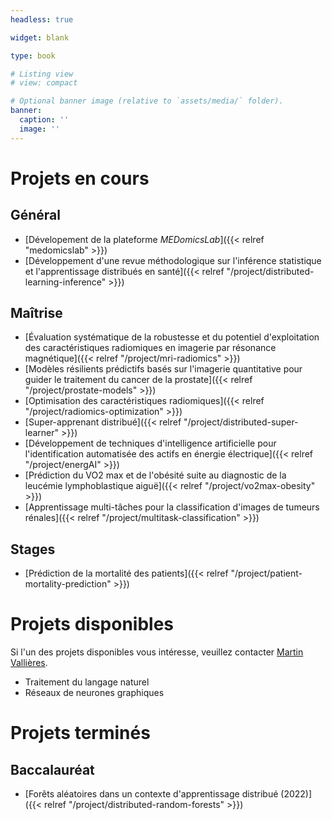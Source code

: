 ```yaml
---
headless: true

widget: blank

type: book

# Listing view
# view: compact

# Optional banner image (relative to `assets/media/` folder).
banner:
  caption: ''
  image: ''
---
```


# Projets en cours

## Général

- [Dévelopement de la plateforme _MEDomicsLab_]({{< relref "medomicslab" >}})
- [Développement d'une revue méthodologique sur l'inférence statistique et l'apprentissage distribués en santé]({{< relref "/project/distributed-learning-inference" >}})

## Maîtrise

- [Évaluation systématique de la robustesse et du potentiel d'exploitation des caractéristiques radiomiques en imagerie par résonance magnétique]({{< relref "/project/mri-radiomics" >}})
- [Modèles résilients prédictifs basés sur l'imagerie quantitative pour guider le traitement du cancer de la prostate]({{< relref "/project/prostate-models" >}})
- [Optimisation des caractéristiques radiomiques]({{< relref "/project/radiomics-optimization" >}})
- [Super-apprenant distribué]({{< relref "/project/distributed-super-learner" >}})
- [Développement de techniques d'intelligence artificielle pour l'identification automatisée des actifs en énergie électrique]({{< relref "/project/energAI" >}})
- [Prédiction du VO2 max et de l'obésité suite au diagnostic de la leucémie lymphoblastique aiguë]({{< relref "/project/vo2max-obesity" >}})
- [Apprentissage multi-tâches pour la classification d'images de tumeurs rénales]({{< relref "/project/multitask-classification" >}})

## Stages

- [Prédiction de la mortalité des patients]({{< relref "/project/patient-mortality-prediction" >}})

# Projets disponibles

Si l'un des projets disponibles vous intéresse, veuillez contacter 
[Martin Vallières](mailto:Martin.Vallieres@usherbrooke.ca).

- Traitement du langage naturel
- Réseaux de neurones graphiques

# Projets terminés

## Baccalauréat

- [Forêts aléatoires dans un contexte d'apprentissage distribué (2022)]({{< relref "/project/distributed-random-forests" >}})
